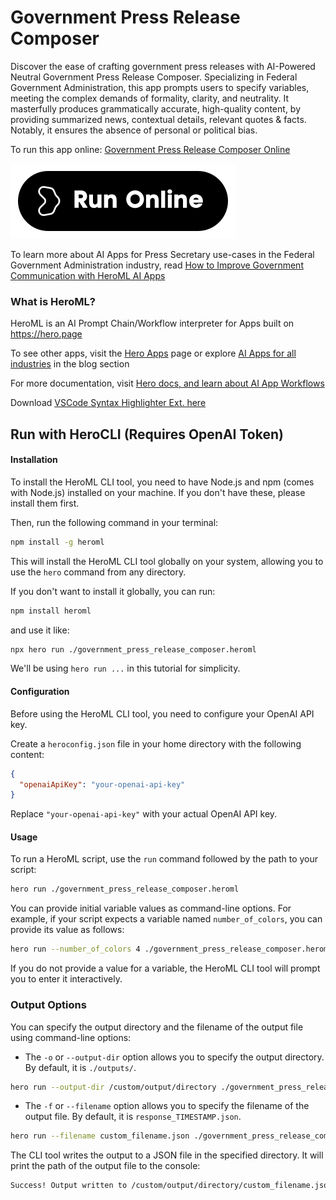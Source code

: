 # Government Press Release Composer

Discover the ease of crafting government press releases with AI-Powered Neutral Government Press Release Composer. Specializing in Federal Government Administration, this app prompts users to specify variables, meeting the complex demands of formality, clarity, and neutrality. It masterfully produces grammatically accurate, high-quality content, by providing summarized news, contextual details, relevant quotes & facts. Notably, it ensures the absence of personal or political bias.

To run this app online: [Government Press Release Composer Online](https://hero.page/app/government-press-release-composer-ai-powered-neutral-government-press-release/V1aep3ZrkzyQBwscNGkT)

[![Run Government Press Release Composer Online](/assets/run.svg)](https://hero.page/app/government-press-release-composer-ai-powered-neutral-government-press-release/V1aep3ZrkzyQBwscNGkT)

To learn more about AI Apps for Press Secretary use-cases in the Federal Government Administration industry, read [How to Improve Government Communication with HeroML AI Apps](https://hero.page/blog/ai/federal-government-administration/how-to-improve-government-communication-with-heroml-ai-apps/170871)

### What is HeroML?
HeroML is an AI Prompt Chain/Workflow interpreter for Apps built on https://hero.page 

To see other apps, visit the [Hero Apps](https://hero.page/apps) page or explore [AI Apps for all industries](https://hero.page/blog) in the blog section

For more documentation, visit [Hero docs, and learn about AI App Workflows](https://hero.page/tutorials/introduction-to-heroml)

Download [VSCode Syntax Highlighter Ext. here](https://marketplace.visualstudio.com/items?itemName=hero-page.heroml)

## Run with HeroCLI (Requires OpenAI Token)

#### Installation

To install the HeroML CLI tool, you need to have Node.js and npm (comes with Node.js) installed on your machine. If you don't have these, please install them first. 

Then, run the following command in your terminal:

```bash
npm install -g heroml
```

This will install the HeroML CLI tool globally on your system, allowing you to use the `hero` command from any directory.

If you don't want to install it globally, you can run:

```bash
npm install heroml
```

and use it like:

```bash
npx hero run ./government_press_release_composer.heroml
```

We'll be using `hero run ...` in this tutorial for simplicity.

#### Configuration

Before using the HeroML CLI tool, you need to configure your OpenAI API key. 

Create a `heroconfig.json` file in your home directory with the following content:

```json
{
  "openaiApiKey": "your-openai-api-key"
}
```

Replace `"your-openai-api-key"` with your actual OpenAI API key.

#### Usage

To run a HeroML script, use the `run` command followed by the path to your script:

```bash
hero run ./government_press_release_composer.heroml
```

You can provide initial variable values as command-line options. For example, if your script expects a variable named `number_of_colors`, you can provide its value as follows:

```bash
hero run --number_of_colors 4 ./government_press_release_composer.heroml
```

If you do not provide a value for a variable, the HeroML CLI tool will prompt you to enter it interactively.

### Output Options

You can specify the output directory and the filename of the output file using command-line options:

- The `-o` or `--output-dir` option allows you to specify the output directory. By default, it is `./outputs/`.

```bash
hero run --output-dir /custom/output/directory ./government_press_release_composer.heroml
```

- The `-f` or `--filename` option allows you to specify the filename of the output file. By default, it is `response_TIMESTAMP.json`.

```bash
hero run --filename custom_filename.json ./government_press_release_composer.heroml
```

The CLI tool writes the output to a JSON file in the specified directory. It will print the path of the output file to the console:

```bash
Success! Output written to /custom/output/directory/custom_filename.json
```

